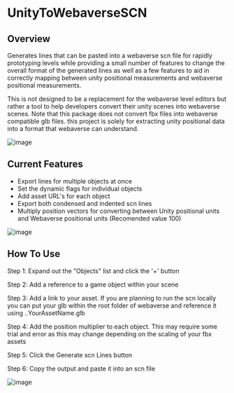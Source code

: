 # UnityToWebaverseSCN
## Overview
Generates lines that can be pasted into a webaverse scn file for rapidly prototyping levels while providing a small number of features to change the overall format of the generated lines as well as a few features to aid in correctly mapping between unity positional measurements and webaverse positional measurements.

This is not designed to be a replacement for the webaverse level editors but rather a tool to help developers convert their unity scenes into webaverse scenes. Note that this package does not convert fbx files into webaverse compatible glb files. this project is solely for extracting unity positional data into a format that webaverse can understand. 

![image](https://user-images.githubusercontent.com/36249159/167119027-b18150ce-3bc5-44b6-a487-6b1a81c60b37.png)

## Current Features
- Export lines for multiple objects at once
- Set the dynamic flags for individual objects
- Add asset URL's for each object
- Export both condensed and indented scn lines
- Multiply position vectors for converting between Unity positional units and Webaverse positional units (Recomended value 100)

![image](https://user-images.githubusercontent.com/36249159/167113586-266f7749-932b-4727-b9ba-8a1e772501d9.png)

## How To Use
Step 1: Expand out the "Objects" list and click the '+' button

Step 2: Add a reference to a game object within your scene

Step 3: Add a link to your asset. If you are planning to run the scn locally you can put your glb within the root folder of webaverse and reference it using ..YourAssetName.glb

Step 4: Add the position multiplier to each object. This may require some trial and error as this may change depending on the scaling of your fbx assets

Step 5: Click the Generate scn Lines button

Step 6: Copy the output and paste it into an scn file

![image](https://user-images.githubusercontent.com/36249159/167169228-4c8e479f-add8-4bc3-b86e-a7a34f436f1f.png)



